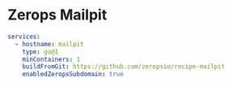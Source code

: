# Zerops Mailpit

```yaml
services:
  - hostname: mailpit
    type: go@1
    minContainers: 1
    buildFromGit: https://github.com/zeropsio/recipe-mailpit
    enabledZeropsSubdomain: true
```
